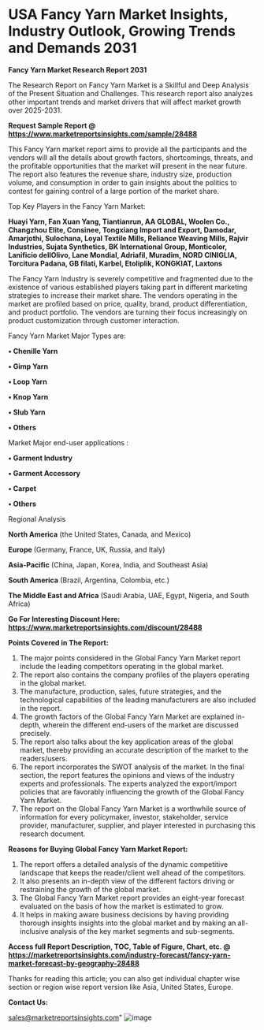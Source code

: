 # USA Fancy Yarn Market Insights, Industry Outlook, Growing Trends and Demands 2031

<strong>Fancy Yarn Market Research Report 2031</strong>

The Research Report on Fancy Yarn Market is a Skillful and Deep Analysis of the Present Situation and Challenges. This research report also analyzes other important trends and market drivers that will affect market growth over 2025-2031.

<strong>Request Sample Report @ <a href=https://www.marketreportsinsights.com/sample/28488>https://www.marketreportsinsights.com/sample/28488</a></strong>

This Fancy Yarn market report aims to provide all the participants and the vendors will all the details about growth factors, shortcomings, threats, and the profitable opportunities that the market will present in the near future. The report also features the revenue share, industry size, production volume, and consumption in order to gain insights about the politics to contest for gaining control of a large portion of the market share.

Top Key Players in the Fancy Yarn Market:

<strong>Huayi Yarn, Fan Xuan Yang, Tiantianrun, AA GLOBAL, Woolen Co., Changzhou Elite, Consinee, Tongxiang Import and Export, Damodar, Amarjothi, Sulochana, Loyal Textile Mills, Reliance Weaving Mills, Rajvir Industries, Sujata Synthetics, BK International Group, Monticolor, Lanificio dellOlivo, Lane Mondial, Adriafil, Muradim, NORD CINIGLIA, Torcitura Padana, GB filati, Karbel, Etoliplik, KONGKIAT, Laxtons</strong>

The Fancy Yarn Industry is severely competitive and fragmented due to the existence of various established players taking part in different marketing strategies to increase their market share. The vendors operating in the market are profiled based on price, quality, brand, product differentiation, and product portfolio. The vendors are turning their focus increasingly on product customization through customer interaction.

Fancy Yarn Market Major Types are:

<strong>• Chenille Yarn

• Gimp Yarn

• Loop Yarn

• Knop Yarn

• Slub Yarn

• Others</strong>

Market Major end-user applications :

<strong>• Garment Industry

• Garment Accessory

• Carpet

• Others</strong>

Regional Analysis

</u><strong><b>North America</b></strong> (the United States, Canada, and Mexico)

<strong><b>Europe </b></strong>(Germany, France, UK, Russia, and Italy)

<strong><b>Asia-Pacific</b></strong> (China, Japan, Korea, India, and Southeast Asia)

<strong><b>South America</b></strong> (Brazil, Argentina, Colombia, etc.)

<strong><b>The Middle East and Africa</b></strong> (Saudi Arabia, UAE, Egypt, Nigeria, and South Africa)

<strong>Go For Interesting Discount Here: <a href=https://www.marketreportsinsights.com/discount/28488>https://www.marketreportsinsights.com/discount/28488</a></strong>

<strong>Points Covered in The Report:</strong>
<ol>
  <li>The major points considered in the Global Fancy Yarn Market report include the leading competitors operating in the global market.</li>
  <li>The report also contains the company profiles of the players operating in the global market.</li>
  <li>The manufacture, production, sales, future strategies, and the technological capabilities of the leading manufacturers are also included in the report.</li>
  <li>The growth factors of the Global Fancy Yarn Market are explained in-depth, wherein the different end-users of the market are discussed precisely.</li>
  <li>The report also talks about the key application areas of the global market, thereby providing an accurate description of the market to the readers/users.</li>
  <li>The report incorporates the SWOT analysis of the market. In the final section, the report features the opinions and views of the industry experts and professionals. The experts analyzed the export/import policies that are favorably influencing the growth of the Global Fancy Yarn Market.</li>
  <li>The report on the Global Fancy Yarn Market is a worthwhile source of information for every policymaker, investor, stakeholder, service provider, manufacturer, supplier, and player interested in purchasing this research document.</li>
</ol>
<strong>Reasons for Buying Global Fancy Yarn Market Report:</strong>

<ol>
  <li>The report offers a detailed analysis of the dynamic competitive landscape that keeps the reader/client well ahead of the competitors.</li>
  <li>It also presents an in-depth view of the different factors driving or restraining the growth of the global market.</li>
  <li>The Global Fancy Yarn Market report provides an eight-year forecast evaluated on the basis of how the market is estimated to grow.</li>
  <li>It helps in making aware business decisions by having providing thorough insights insights into the global market and by making an all-inclusive analysis of the key market segments and sub-segments.</li>
</ol>
<strong>Access full Report Description, TOC, Table of Figure, Chart, etc. @ <a href=https://marketreportsinsights.com/industry-forecast/fancy-yarn-market-forecast-by-geography-28488>https://marketreportsinsights.com/industry-forecast/fancy-yarn-market-forecast-by-geography-28488</a></strong>


Thanks for reading this article; you can also get individual chapter wise section or region wise report version like Asia, United States, Europe.

<strong>Contact Us:</strong>

sales@marketreportsinsights.com"
![image](https://github.com/user-attachments/assets/dfbb7483-8619-414a-9f54-432b27c7c2e0)
